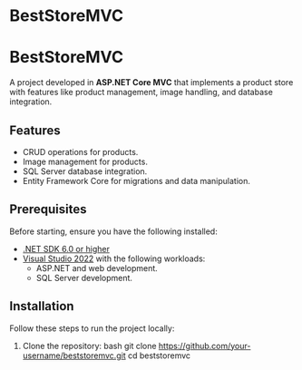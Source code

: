 # BestStoreMVC



# BestStoreMVC

A project developed in **ASP.NET Core MVC** that implements a product store with features like product management, image handling, and database integration.

## Features

- CRUD operations for products.
- Image management for products.
- SQL Server database integration.
- Entity Framework Core for migrations and data manipulation.

## Prerequisites

Before starting, ensure you have the following installed:

- [.NET SDK 6.0 or higher](https://dotnet.microsoft.com/download)
- [Visual Studio 2022](https://visualstudio.microsoft.com/) with the following workloads:
  - ASP.NET and web development.
  - SQL Server development.

## Installation

Follow these steps to run the project locally:

1. Clone the repository:
     bash
   git clone https://github.com/your-username/beststoremvc.git
   cd beststoremvc
